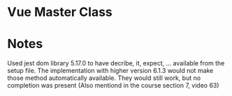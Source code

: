 # Vue Master Class

# Notes

Used jest dom library 5.17.0 to have decribe, it, expect, ... available from the setup file.
The implementation with higher version 6.1.3 would not make those method automatically available.
They would still work, but no completion was present (Also mentiond in the course section 7, video 63)

